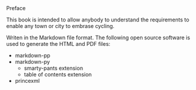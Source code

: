 <div class="h1">Preface</div>

This book is intended to allow anybody to understand the requirements to enable any town or city to embrase cycling.

Writen in the Markdown file format. The following open source software is used to generate the HTML and PDF files:

 * markdown-pp
 * markdown-py
 	* smarty-pants extension
 	* table of contents extension
 * princexml